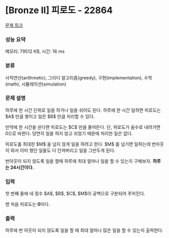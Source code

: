# [Bronze II] 피로도 - 22864 

[문제 링크](https://www.acmicpc.net/problem/22864) 

### 성능 요약

메모리: 79512 KB, 시간: 16 ms

### 분류

사칙연산(arithmetic), 그리디 알고리즘(greedy), 구현(implementation), 수학(math), 시뮬레이션(simulation)

### 문제 설명

<p>하루에 한 시간 단위로 일을 하거나 일을 쉬어도 된다. 하루에 한 시간 일하면 피로도는 $A$ 만큼 쌓이고 일은 $B$ 만큼 처리할 수 있다.</p>

<p>만약에 한 시간을 쉰다면 피로도는 $C$ 만큼 줄어든다. 단, 피로도가 음수로 내려가면 0으로 바뀐다. 당연히 일을 하지 않고 쉬었기 때문에 처리한 일은 없다.</p>

<p>피로도를 최대한 $M$ 을 넘지 않게 일을 하려고 한다. $M$ 를 넘기면 일하는데 번아웃이 와서 이미 했던 일들도 다 던져버리고 일을 그만두게 된다.</p>

<p>번아웃이 되지 않도록 일을 할때 하루에 최대 얼마나 일을 할 수 있는지 구해보자. <strong>하루는 24시간이다.</strong></p>

### 입력 

 <p>첫 번째 줄에 네 정수 $A$, $B$, $C$, $M$이 공백으로 구분되어 주어진다.</p>

<p>맨 처음 피로도는 <strong>0</strong>이다.</p>

### 출력 

 <p>하루에 번 아웃이 되지 않도록 일을 할 때 최대 얼마나 많은 일을 할 수 있는지 출력한다.</p>

